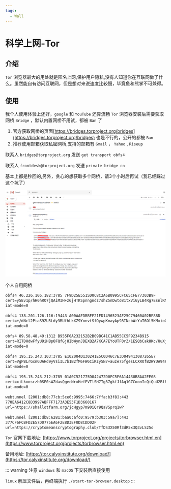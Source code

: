 ```yaml
---
tags:
  - Wall
---
```

# 科学上网-Tor

## 介绍
`Tor` 浏览器最大的用处就是匿名上网,保护用户隐私,没有人知道你在互联网做了什么。虽然能自有访问互联网，但是想对来说速度比较慢，毕竟鱼和熊掌不可兼得。

## 使用
我个人使用体验上还好，`google` 和 `YouTube` 还算流畅
`Tor` 浏览器安装后需要获取网桥 `Bridge` ，默认内置网桥不用试，都被 `Ban` 了

1. 官方获取网桥的页面[https://bridges.torproject.org/bridges](https://bridges.torproject.org/bridges) 也是不行的，公开的都被 `Ban`
1. 推荐使用邮箱获取私密网桥,支持的邮箱有 `Gmail` ， `Yahoo` , `Riseup` 

联系人 `bridges@torproject.org` 发送 `get transport obfs4` 

联系人 `frontdesk@torproject.org` 发送 `private bridge cn` 

基本上都是秒回的,另外，贪心的想获取多个网桥，请3个小时后再试（我已经踩过这个坑了）

![科学上网](/Images/Wall/科学上网-Tor/internet_06.png "科学上网")

个人自用网桥
```shell
obfs4 46.226.105.182:3785 7F9D25E5515D0C8C2A6B0995CFC65CFE77303B9F cert=y5Ev1p/hH0hRO7jQAiMIH+z6jHTKSpnngndz7shZ5nDwto81txViGyLB4Rg7EsnlRNwDPw iat-mode=0

obfs4 138.201.126.116:19443 A00AAEDBBFF21FD1496523AF25C79460A02BE88D cert=+/dNcl2PtaS9ZU5Ldy3BUfhLkXZ9YonvtSfOywpKmayAp98INcbWrYuT6Ol5KMxioGKdEg iat-mode=0

obfs4 89.58.48.49:1312 B955F0A232152B2B09BC41C1AB55CC5F9234B915 cert=RITDHdwFfyU9iHBpOFQfGj8IbWynJDEXQ2A7KCA7EYoUTF0rZ/1ESQbCak8Kc/UuXjGhVA iat-mode=0

obfs4 195.15.243.103:3785 E102004D130241E5C0D46C7E3D049413087265E7 cert=VgPBLrGxnGUAHd9yVsiIL7b1B2fM6FW6CiKzySN7+auze75fgesLCXROfB2WYUA94F6uRw iat-mode=0

obfs4 195.15.243.212:3785 01A0C521775D042472D0FC5F6A14430B8AA2EE08 cert=xiLkxosrzh0SE0sAZdavQgecNrxHefFVTlSH7Tg37gkfJfAq1GZCoonIcQiQuU2BfFE4ag iat-mode=0

webtunnel [2001:db8:77cb:5ce6:9995:7466:7ffa:b3f8]:443 770EA6412C8D3997ABFFF7173A3E53F1D3660167 url=https://shallotfarm.org/jcHgyp7m90iQr9QaVSprq1wP

webtunnel [2001:db8:6281:baa0:afc0:9579:b303:59a7]:443 377CF6FCBFD2E57D0775EA6F2E8D3EF0D8CDD02F url=https://cryptomeanscryptography.club/TfDS3X50Rf3dR5x3Q3vLS25o
```


`Tor` 官网下载地址: [https://www.torproject.org/projects/torbrowser.html.en](https://www.torproject.org/projects/torbrowser.html.en)

备用地址: [https://tor.calyxinstitute.org/download/](https://tor.calyxinstitute.org/download/)

::: warning 注意
`windows` 和 `macOS` 下安装后直接使用

`linux` 解压文件后，再终端执行 `./start-tor-browser.desktop`
:::
